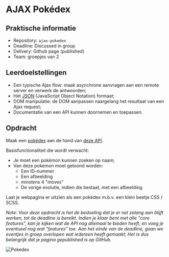 # AJAX Pokédex

## Praktische informatie

* Repository: `ajax-pokedex`
* Deadline: Discussed in group
* Delivery: Github page (published)
* Team: groepjes van 2

## Leerdoelstellingen

* Een typische Ajax flow: maak asynchrone aanvragen aan een remote server en verwerk de antwoorden;
* Het [JSON](https://www.w3schools.com/js/js_json_intro.asp) (JavaScript Object Notation) formaat;
* DOM manipulatie: de DOM aanpassen naargelang het resultaat van een Ajax request;
* Documentatie van een API kunnen doornemen en toepassen.

## Opdracht

Maak een [pokédex](https://www.google.com/search?q=pokedex&source=lnms&tbm=isch&sa=X&ved=0ahUKEwiRtNT3-vDfAhWDy6QKHd1cBD4Q_AUIDigB&biw=1300&bih=968#imgrc=_) aan de hand van [deze API](https://pokeapi.co/).

Basisfunctionaliteit die wordt verwacht:
* Je moet een pokémon kunnen zoeken op naam;
* Van deze pokemon moet getoond worden:
    * Een ID-nummer
    * Een afbeelding
    * _minstens_ 4 "moves"
    * De vorige evolutie, indien die bestaat, met een afbeelding

Laat je webpagina er uitzien als een pokédex m.b.v. een klein beetje CSS / SCSS.

_Note: Voor deze opdracht is het de bedoeling dat je er net zolang aan blijft werken, tot de deadline is bereikt. Indien je klaar bent met alle "core features", kan je kijken wat de API nog allemaal te bieden heeft, en voeg je eventueel nog wat "features" toe. Aan het einde van de deadline, gaan we eventjes in groep overlopen wat iedereen heeft gemaakt; Het is dus belangrijk dat je pagina gepublished is op GitHub._

![Pokedex](pokedex.jpg)
